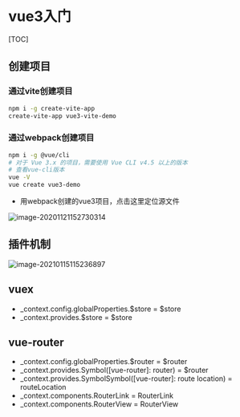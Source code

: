 # vue3入门

[TOC]

## 创建项目

###  通过vite创建项目

  ```bash
  npm i -g create-vite-app
  create-vite-app vue3-vite-demo
  ```

### 通过webpack创建项目

  ```bash
  npm i -g @vue/cli
  # 对于 Vue 3.x 的项目，需要使用 Vue CLI v4.5 以上的版本
  # 查看vue-cli版本
  vue -V 
  vue create vue3-demo
  ```
- 用webpack创建的vue3项目，点击这里定位源文件

![image-20201121152730314](https://tva1.sinaimg.cn/large/0081Kckwgy1gkwtrxwt2zj32eq0gowjv.jpg)

## 插件机制

![image-20210115115236897](https://tva1.sinaimg.cn/large/008eGmZEgy1gmo8ndjal7j30jf0ifjur.jpg)

## vuex

- _context.config.globalProperties.$store = $store
- _context.provides.$store = $store

## vue-router

- _context.config.globalProperties.$router = $router
- _context.provides.Symbol([vue-router]: router) = $router  
- _context.provides.SymbolSymbol([vue-router]: route location) = routeLocation
- _context.components.RouterLink = RouterLink  
- _context.components.RouterView = RouterView

